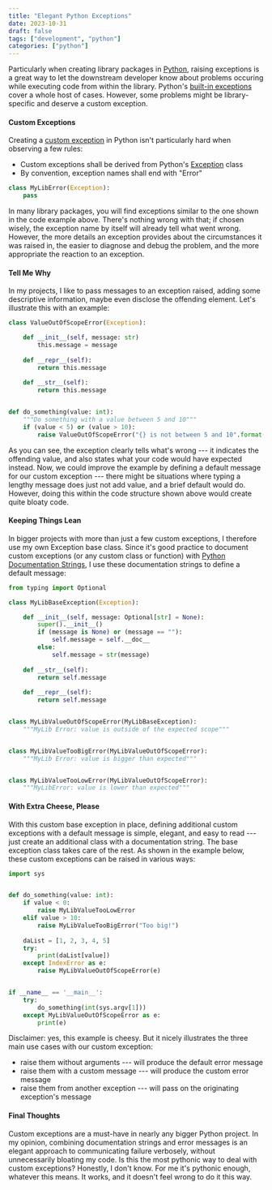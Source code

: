 ```yaml
---
title: "Elegant Python Exceptions"
date: 2023-10-31
draft: false
tags: ["development", "python"]
categories: ["python"]
---
```


Particularly when creating library packages in [Python](https://www.python.org/), raising exceptions is a great way to let the downstream developer know about problems occuring while executing code from within the library. Python's [built-in exceptions](https://docs.python.org/3/library/exceptions.html) cover a whole host of cases. However, some problems might be library-specific and deserve a custom exception.

#### Custom Exceptions

Creating a [custom exception](https://docs.python.org/3/tutorial/errors.html#user-defined-exceptions) in Python isn't particularly hard when observing a few rules:

* Custom exceptions shall be derived from Python's [Exception](https://docs.python.org/3/library/exceptions.html#Exception) class
* By convention, exception names shall end with "Error" 

```python
class MyLibError(Exception):
    pass
```

In many library packages, you will find exceptions similar to the one shown in the code example above. There's nothing wrong with that; if chosen wisely, the exception name by itself will already tell what went wrong. However, the more details an exception provides about the circumstances it was raised in, the easier to diagnose and debug the problem, and the more appropriate the reaction to an exception.

#### Tell Me Why

In my projects, I like to pass messages to an exception raised, adding some descriptive information, maybe even disclose the offending element. Let's illustrate this with an example:

```python
class ValueOutOfScopeError(Exception):

    def __init__(self, message: str)
        this.message = message
    
    def __repr__(self):
        return this.message
    
    def __str__(self):
        return this.message


def do_something(value: int):
    """Do something with a value between 5 and 10"""
    if (value < 5) or (value > 10):
        raise ValueOutOfScopeError("{} is not between 5 and 10".format(value))
```

As you can see, the exception clearly tells what's wrong --- it indicates the offending value, and also states what your code would have expected instead. Now, we could improve the example by defining a default message for our custom exception --- there might be situations where typing a lengthy message does just not add value, and a brief default would do. However, doing this within the code structure shown above would create quite bloaty code.

#### Keeping Things Lean

In bigger projects with more than just a few custom exceptions, I therefore use my own Exception base class. Since it's good practice to document custom exceptions (or any custom class or function) with [Python Documentation Strings](https://docs.python.org/3/tutorial/controlflow.html#documentation-strings), I use these documentation strings to define a default message:

```python
from typing import Optional

class MyLibBaseException(Exception):

    def __init__(self, message: Optional[str] = None):
        super().__init__()
        if (message is None) or (message == ""):
            self.message = self.__doc__
        else:
            self.message = str(message)
    
    def __str__(self):
        return self.message
    
    def __repr__(self):
        return self.message


class MyLibValueOutOfScopeError(MyLibBaseException):
    """MyLib Error: value is outside of the expected scope"""


class MyLibValueTooBigError(MyLibValueOutOfScopeError):
    """MyLib Error: value is bigger than expected"""


class MyLibValueTooLowError(MyLibValueOutOfScopeError):
    """MyLibError: value is lower than expected"""
```

#### With Extra Cheese, Please

With this custom base exception in place, defining additional custom exceptions with a default message is simple, elegant, and easy to read --- just create an additional class with a documentation string. The base exception class takes care of the rest. As shown in the example below, these custom exceptions can be raised in various ways:

```python
import sys


def do_something(value: int):
    if value < 0:
        raise MyLibValueTooLowError
    elif value > 10:
        raise MyLibValueTooBigError("Too big!")
    
    daList = [1, 2, 3, 4, 5]
    try:
        print(daList[value])
    except IndexError as e:
        raise MyLibValueOutOfScopeError(e)


if __name__ == '__main__':
    try:
        do_something(int(sys.argv[1]))
    except MyLibValueOutOfScopeError as e:
        print(e)
```

Disclaimer: yes, this example is cheesy. But it nicely illustrates the three main use cases with our custom exception:

* raise them without arguments --- will produce the default error message
* raise them with a custom message --- will produce the custom error message
* raise them from another exception --- will pass on the originating exception's message

#### Final Thoughts

Custom exceptions are a must-have in nearly any bigger Python project. In my opinion, combining documentation strings and error messages is an elegant approach to communicating failure verbosely, without unnecessarily bloating my code. Is this the most pythonic way to deal with custom exceptions? Honestly, I don't know. For me it's pythonic enough, whatever this means. It works, and it doesn't feel wrong to do it this way.
